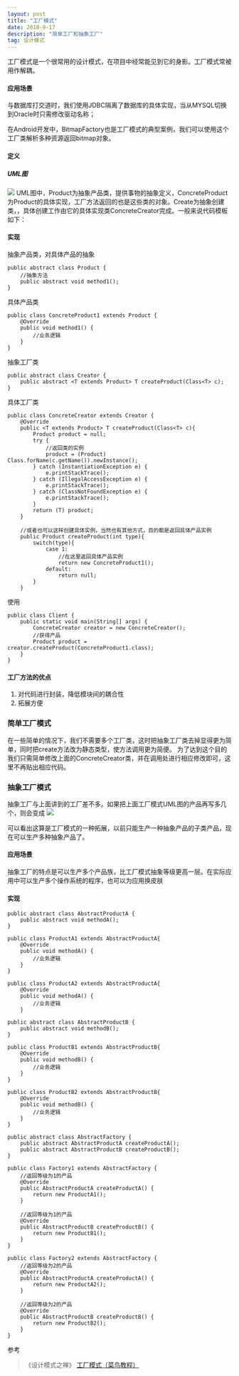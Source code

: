 ```yaml
---
layout: post
title: "工厂模式"
date: 2018-9-17
description: "简单工厂和抽象工厂"
tag: 设计模式
---  
```


工厂模式是一个很常用的设计模式，在项目中经常能见到它的身影。工厂模式常被用作解耦。
#### 应用场景
与数据库打交道时，我们使用JDBC隔离了数据库的具体实现，当从MYSQL切换到Oracle时只需修改驱动名称；

在Android开发中，BitmapFactory也是工厂模式的典型案例，我们可以使用这个工厂类解析多种资源返回bitmap对象。

#### 定义
##### UML图
![](/images/posts/designpattern/simpleFactory.png)
UML图中，Product为抽象产品类，提供事物的抽象定义，ConcreteProduct为Product的具体实现，工厂方法返回的也是这些类的对象。Create为抽象创建类，，具体创建工作由它的具体实现类ConcreteCreator完成。一般来说代码模板如下：

#### 实现
抽象产品类，对具体产品的抽象
```
public abstract class Product {
    //抽象方法
    public abstract void method1();
}
```

具体产品类
```
public class ConcreteProduct1 extends Product {
    @Override
    public void method1() {
        //业务逻辑
    }
}
```

抽象工厂类
```
public abstract class Creator {
    public abstract <T extends Product> T createProduct(Class<T> c);
}
```

具体工厂类
```
public class ConcreteCreator extends Creator {
    @Override
    public <T extends Product> T createProduct(Class<T> c){
        Product product = null;
        try {
            //返回类的实例
            product = (Product) Class.forName(c.getName()).newInstance();
        } catch (InstantiationException e) {
            e.printStackTrace();
        } catch (IllegalAccessException e) {
            e.printStackTrace();
        } catch (ClassNotFoundException e) {
            e.printStackTrace();
        }
        return (T) product;
    }
    
	//或者也可以这样创建具体实例，当然也有其他方式，目的都是返回具体产品实例
    public Product createProduct(int type){
        switch(type){
            case 1:
                //在这里返回具体产品实例
                return new ConcreteProduct1();
            default:
                return null;
        }
    }

```

使用
```
public class Client {
    public static void main(String[] args) {
        ConcreteCreator creator = new ConcreteCreator();
        //获得产品
        Product product = creator.createProduct(ConcreteProduct1.class);
    }
}
```

#### 工厂方法的优点
1. 对代码进行封装，降低模块间的耦合性
2. 拓展方便

### 简单工厂模式
在一些简单的情况下，我们不需要多个工厂类，这时把抽象工厂类去掉显得更为简单，同时把create方法改为静态类型，使方法调用更为简便。
为了达到这个目的我们只需简单修改上面的ConcreteCreator类，并在调用处进行相应修改即可，这里不再贴出相应代码。

### 抽象工厂模式
抽象工厂与上面讲到的工厂差不多。如果把上面工厂模式UML图的产品再写多几个，则会变成
![](/images/posts/designpattern/abstractFactory.png)

可以看出这算是工厂模式的一种拓展，以前只能生产一种抽象产品的子类产品，现在可以生产多种抽象产品了。

#### 应用场景
抽象工厂的特点是可以生产多个产品族，比工厂模式抽象等级更高一层。在实际应用中可以生产多个操作系统的程序，也可以为应用换皮肤

#### 实现
```
public abstract class AbstractProductA {
    public abstract void methodA();
}
```

```
public class ProductA1 extends AbstractProductA{
    @Override
    public void methodA() {
        //业务逻辑
    }
}
```

```
public class ProductA2 extends AbstractProductA{
    @Override
    public void methodA() {
        //业务逻辑
    }

```

```
public abstract class AbstractProductB {
    public abstract void methodB();
}
```

```
public class ProductB1 extends AbstractProductB{
    @Override
    public void methodB() {
        //业务逻辑
    }
}
```

```
public class ProductB2 extends AbstractProductB{
    @Override
    public void methodB() {
        //业务逻辑
    }
}
```

```
public abstract class AbstractFactory {
    public abstract AbstractProductA createProductA();
    public abstract AbstractProductB createProductB();
}
```

```
public class Factory1 extends AbstractFactory {
    //返回等级为1的产品
    @Override
    public AbstractProductA createProductA() {
        return new ProductA1();
    }

    //返回等级为1的产品
    @Override
    public AbstractProductB createProductB() {
        return new ProductB1();
    }
}
```

```
public class Factory2 extends AbstractFactory {
    //返回等级为2的产品
    @Override
    public AbstractProductA createProductA() {
        return new ProductA2();
    }

    //返回等级为2的产品
    @Override
    public AbstractProductB createProductB() {
        return new ProductB2();
    }
}
```

参考
> 《设计模式之禅》
> [工厂模式（菜鸟教程）](http://www.runoob.com/design-pattern/factory-pattern.html)